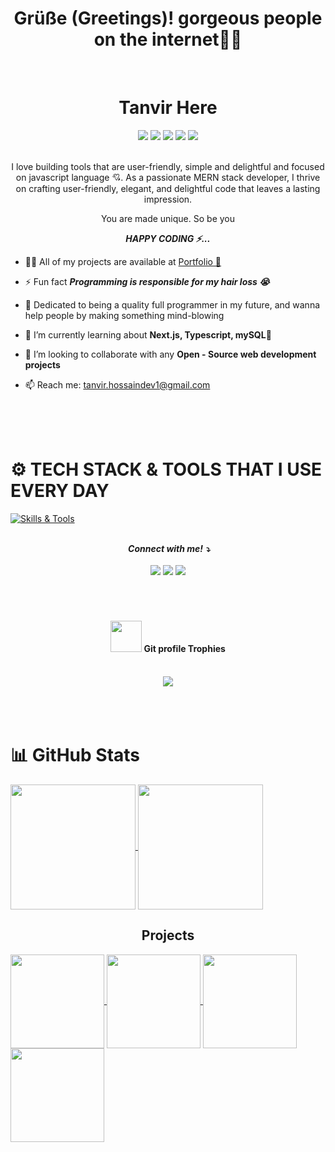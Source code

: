 <div align="center">
    <h1>
        <b>Grüße (Greetings)! gorgeous people on the internet💁‍♂️</b>
    </h1>
</div>
<br/>
<h1 align="center">
        <b>Tanvir Here</b>
    </h1>
<div align="center">
<img src="https://img.shields.io/badge/age- 21 Years-toamto" />
<img src="https://img.shields.io/badge/Lives-Dhaka, Bangladesh-purple" />
<img src="https://img.shields.io/badge/Raised in- Comilla, Chittagong-pink" />
<img src="https://img.shields.io/badge/Languages-English%20%26%20Bangla-blue" />
<img src="https://img.shields.io/badge/Focus-Frontend Development-toamto" /></div>

<br />

<p align="center">
    I love building tools that are user-friendly, simple and delightful and focused on javascript language 💘. As a passionate MERN stack developer, I thrive on crafting user-friendly, elegant, and delightful code that leaves a lasting impression.
    </p>
    <div align="center">
        <p>
         You are made unique. So be you
        </p>
        <p>
          <i>
            <b>HAPPY CODING ⚡... </b>
            </i>
        </p>
    </div>

- 👨‍💻 All of my projects are available at [Portfolio 🔗](https://tanvirhossain.vercel.app/)

- ⚡ Fun fact _**Programming is responsible for my hair loss 😭**_
- 🌿 Dedicated to being a quality full programmer in my future, and wanna help people by making something mind-blowing
- 🔨 I’m currently learning about **Next.js, Typescript, mySQL**🥰<br>
- 👀 I’m looking to collaborate with any **Open - Source web development projects**<br>
- 📫 Reach me: tanvir.hossaindev1@gmail.com

</br>
</br>
</br>

# ⚙ TECH STACK & TOOLS THAT I USE EVERY DAY

[![Skills & Tools](https://skills.thijs.gg/icons?i=javascript,typescript,react,redux,next,nodejs,express,prisma,github,vscode,figma,vercel,firebase,mysql,&theme=dark)](https://skills.thijs.gg)

</br>

<div align="center">
<i>
<b>&nbsp;Connect with me! ⤵</b>
</i>
</br>
</br>
<a href="http://tanvirhossain.vercel.app/"><img src="https://img.shields.io/badge/-tanvir hossain-D80032?style=for-the-badge&logo=Google-Chrome&logoColor=white"/></a>
<a href="developer.tanvirhossain@gmail.com"><img src="https://img.shields.io/badge/-developer.tanvirhossain@gmail.com-7D7C7C?style=for-the-badge&logo=Gmail&logoColor=white"/></a>
<a href="https://linkedin.com/in/tanvir1017"><img src="https://img.shields.io/badge/-tanvir1017-0077B5?style=for-the-badge&logo=Linkedin&logoColor=white"/></a>

<!-- <a href="https://www.hackerrank.com/md_rakib10122003"><img src="https://img.shields.io/badge/-Md Rakib-FFA116?style=for-the-badge&logo=hackerrank&logoColor=white"/></a> -->

</div>

<br/>
<br/>
<br/>

<div align="center">
  <h4 align="center"><img src="https://media.giphy.com/media/QaMcXSekUWx7aogAUr/giphy.gif" width="50" />&nbsp;<b>Git profile Trophies</b></h4><br>
<img src="https://github-profile-trophy.vercel.app/?username=tanvir1017&theme=juicyfresh&no-bg=true" />
</div>

<br/>
<br/>
<br/>

# 📊 GitHub Stats

<a href="https://github.com/anuraghazra/github-readme-stats">
  <img height=200 align="center" src="https://github-readme-stats.vercel.app/api?username=tanvir1017&theme=radical" />
</a> 
<a href="https://github.com/anuraghazra/convoychat">
  <img height=200 align="center" src="https://github-readme-stats.vercel.app/api/top-langs?username=tanvir1017&layout=compact&theme=radical&langs_count=8&card_width=350" />
</a>

<br/>

<h2 align="center">Projects</h2>

<a href="https://github.com/anuraghazra/convoychat">
   <img  height=150 align="center" src="https://github-readme-stats.vercel.app/api/pin/?username=rakib544&theme=radical&repo=binary-coders-preview" />
   <img  height=150 align="center" src="https://github-readme-stats.vercel.app/api/pin/?username=tanvir1017&theme=radical&repo=miazi-farm" /> 
</a>
<a href="https://github.com/anuraghazra/convoychat">
  <img  height=150 align="center" src="https://github-readme-stats.vercel.app/api/pin/?username=tanvir1017&theme=radical&repo=nurit_v2" /> 
   <img  height=150 align="center" src="https://github-readme-stats.vercel.app/api/pin/?username=tanvir1017&theme=radical&repo=tanvir.dev" />
</a>

